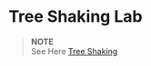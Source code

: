 # Tree Shaking Lab

> **NOTE**  
> See Here [Tree Shaking](https://guychienll.dev/docs/web/webpack/treeshaking/)
